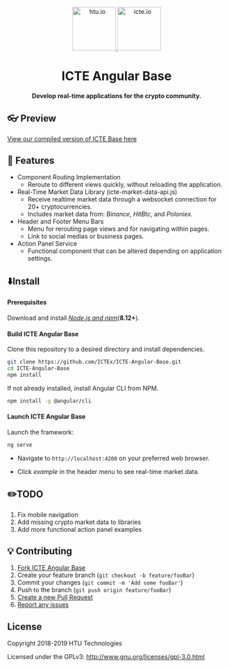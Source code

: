 <p align="center">
   <a href="http://htu.io" target="_blank">
     <img height="100" src="https://htu.io/assets/images/ip-1794_htutoken.gif" alt="htu.io">
   </a>
   <a href="http://icte.io" target="_blank">
     <img height="100" src="https://icte.io/assets/images/social/ip-1794_ictelogo-footer.svg" alt="icte.io">
   </a>
 </p>
 <h1 align="center">ICTE Angular Base</h1>
 <h4 align="center">
 Develop real-time applications for the crypto community.
 </h4>

## 👓 Preview
[View our compiled version of ICTE Base here](http://www.thehtu.com/icte-base)
 
## 🔑 Features
- Component Routing Implementation
  - Reroute to different views quickly, without reloading the application.
- Real-Time Market Data Library (icte-market-data-api.js)
  - Receive realtime market data through a websocket connection for 20+ cryptocurrencies.
  - Includes market data from: *Binance*, *HitBtc*, and *Poloniex*.
- Header and Footer Menu Bars
  - Menu for rerouting page views and for navigating within pages.
  - Link to social medias or business pages.
- Action Panel Service
  - Functional component that can be altered depending on application settings.
 
## ⬇️Install
#### Prerequisites
Download and install [*Node.js and npm*](https://nodejs.org/en/download/)(**8.12+**).
#### Build ICTE Angular Base
Clone this repository to a desired directory and install dependencies.
```sh
git clone https://github.com/ICTEx/ICTE-Angular-Base.git
cd ICTE-Angular-Base
npm install
```
If not already installed, install Angular CLI from NPM.
```sh
npm install -g @angular/cli
```
#### Launch ICTE Angular Base
Launch the framework:
```sh
ng serve
```
- Navigate to `http://localhost:4200` on your preferred web browser.

- Click *example* in the header menu to see real-time market data.

## ✏️TODO
1. Fix mobile navigation
1. Add missing crypto market data to libraries
1. Add more functional action panel examples

## 💡 Contributing

1. [Fork ICTE Angular Base](<https://github.com/ICTEx/ICTE-Angular-base/fork>)
1. Create your feature branch (`git checkout -b feature/fooBar`)
1. Commit your changes (`git commit -m 'Add some fooBar'`)
1. Push to the branch (`git push origin feature/fooBar`)
1. [Create a new Pull Request](https://github.com/ICTEx/ICTE-Angular-Base/compare)
1. [Report any issues](https://github.com/ICTEx/ICTE-Angular-Base/issues)

## License
Copyright 2018-2019 HTU Technologies

Licensed under the GPLv3: http://www.gnu.org/licenses/gpl-3.0.html
